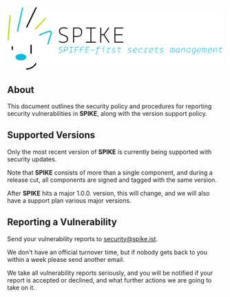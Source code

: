 ![SPIKE](docs-src/themes/zola_easydocs_theme/static/assets/spike-banner-lg.png)

## About

This document outlines the security policy and procedures for reporting
security vulnerabilities in **SPIKE**, along with the
version support policy.

## Supported Versions

Only the most recent version of **SPIKE** is currently being supported with 
security updates.

Note that **SPIKE** consists of more than a single component, and during a 
release cut, all components are signed and tagged with the same version.

After **SPIKE** hits a major 1.0.0. version, this will change,
and we will also have a support plan various major versions.

## Reporting a Vulnerability

Send your vulnerability reports to [security@spike.ist](mailto:spike.ist).

We don't have an official turnover time, but if nobody gets back
to you within a week please send another email.

We take all vulnerability reports seriously, and you will be notified
if your report is accepted or declined, and what further actions we are going
to take on it.
